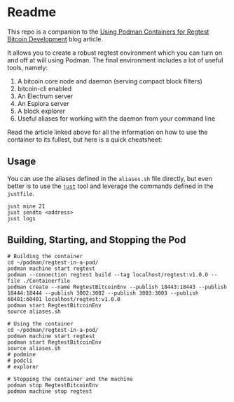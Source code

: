 # Readme
This repo is a companion to the [Using Podman Containers for Regtest Bitcoin Development](https://thunderbiscuit.com/posts/podman-bitcoin/) blog article.

It allows you to create a robust regtest environment which you can turn on and off at will using Podman. The final environment includes a lot of useful tools, namely:
1. A bitcoin core node and daemon (serving compact block filters)
2. bitcoin-cli enabled
3. An Electrum server
4. An Esplora server
5. A block explorer
6. Useful aliases for working with the daemon from your command line

Read the article linked above for all the information on how to use the container to its fullest, but here is a quick cheatsheet:

## Usage
You can use the aliases defined in the `aliases.sh` file directly, but even better is to use the [`just`](https://github.com/casey/just) tool and leverage the commands defined in the `justfile`.

```shell
just mine 21
just sendto <address>
just logs
```

## Building, Starting, and Stopping the Pod
```shell
# Building the container
cd ~/podman/regtest-in-a-pod/
podman machine start regtest
podman --connection regtest build --tag localhost/regtest:v1.0.0 --file ./Containerfile
podman create --name RegtestBitcoinEnv --publish 18443:18443 --publish 18444:18444 --publish 3002:3002 --publish 3003:3003 --publish 60401:60401 localhost/regtest:v1.0.0
podman start RegtestBitcoinEnv
source aliases.sh

# Using the container
cd ~/podman/regtest-in-a-pod/
podman machine start regtest
podman start RegtestBitcoinEnv
source aliases.sh
# podmine
# podcli
# explorer

# Stopping the container and the machine
podman stop RegtestBitcoinEnv
podman machine stop regtest
```
